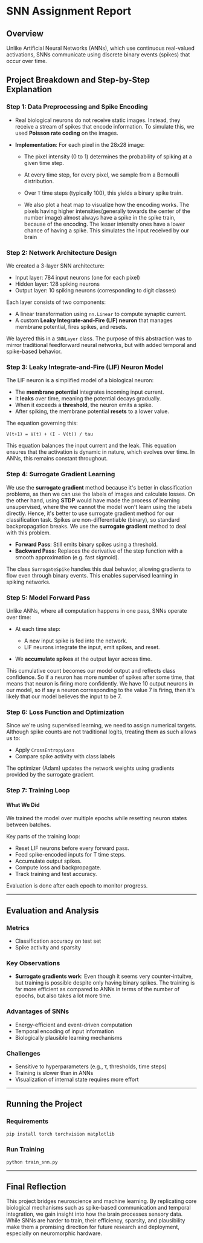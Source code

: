 # SNN Assignment Report

## Overview

Unlike Artificial Neural Networks (ANNs), which use continuous real-valued activations, SNNs communicate using discrete binary events (spikes) that occur over time. 



## Project Breakdown and Step-by-Step Explanation

### Step 1: Data Preprocessing and Spike Encoding


* Real biological neurons do not receive static images. Instead, they receive a stream of spikes that encode information. To simulate this, we used **Poisson rate coding** on the images.
* **Implementation**: For each pixel in the 28x28 image:

  * The pixel intensity (0 to 1) determines the probability of spiking at a given time step.
  * At every time step, for every pixel, we sample from a Bernoulli distribution.
  * Over `T` time steps (typically 100), this yields a binary spike train.

  * We also plot a heat map to visualize how the encoding works. The pixels having higher intensities(generally towards the center of the number image) almost always have a spike in the spike train, because of the encoding. The lesser intensity ones have a lower chance of having a spike. This simulates the input received by our brain


### Step 2: Network Architecture Design



We created a 3-layer SNN architecture:

* Input layer: 784 input neurons (one for each pixel)
* Hidden layer: 128 spiking neurons
* Output layer: 10 spiking neurons (corresponding to digit classes)



Each layer consists of two components:

* A linear transformation using `nn.Linear` to compute synaptic current.
* A custom **Leaky Integrate-and-Fire (LIF) neuron** that manages membrane potential, fires spikes, and resets.

We layered this in a `SNNLayer` class. The purpose of this abstraction was to mirror traditional feedforward neural networks, but with added temporal and spike-based behavior.

### Step 3: Leaky Integrate-and-Fire (LIF) Neuron Model



The LIF neuron is a simplified model of a biological neuron:

* The **membrane potential** integrates incoming input current.
* It **leaks** over time, meaning the potential decays gradually.
* When it exceeds a **threshold**, the neuron emits a spike.
* After spiking, the membrane potential **resets** to a lower value.

The equation governing this:

```
V(t+1) = V(t) + (I - V(t)) / tau
```

This equation balances the input current and the leak. This equation ensures that the activation is dynamic in nature, which evolves over time. In ANNs, this remains constant throughout. 

### Step 4: Surrogate Gradient Learning

We use the **surrogate gradient** method because it's better in classification problems, as then we can use the labels of images and calculate losses. On the other hand, using **STDP** would have made the process of learning unsupervised, where the we cannot the model won't learn using the labels directly. Hence, it's better to use surrogate gradient method for our classification task.
Spikes are non-differentiable (binary), so standard backpropagation breaks. We use the **surrogate gradient** method to deal with this problem.

* **Forward Pass**: Still emits binary spikes using a threshold.
* **Backward Pass**: Replaces the derivative of the step function with a smooth approximation (e.g. fast sigmoid).

The class `SurrogateSpike` handles this dual behavior, allowing gradients to flow even through binary events. This enables supervised learning in spiking networks.

### Step 5: Model Forward Pass

Unlike ANNs, where all computation happens in one pass, SNNs operate over time:

* At each time step:

  * A new input spike is fed into the network.
  * LIF neurons integrate the input, emit spikes, and reset.
* We **accumulate spikes** at the output layer across time.

This cumulative count becomes our model output and reflects class confidence. So if a neuron has more number of spikes after some time, that means that neuron is firing more confidently. We have 10 output neurons in our model, so if say a neuron corresponding to the value 7 is firing, then it's likely that our model believes the input to be 7.

### Step 6: Loss Function and Optimization

Since we're using supervised learning, we need to assign numerical targets. Although spike counts are not traditional logits, treating them as such allows us to:

* Apply `CrossEntropyLoss`
* Compare spike activity with class labels

The optimizer (Adam) updates the network weights using gradients provided by the surrogate gradient.

### Step 7: Training Loop

#### What We Did

We trained the model over multiple epochs while resetting neuron states between batches.

Key parts of the training loop:

* Reset LIF neurons before every forward pass.
* Feed spike-encoded inputs for T time steps.
* Accumulate output spikes.
* Compute loss and backpropagate.
* Track training and test accuracy.

Evaluation is done after each epoch to monitor progress.

---

## Evaluation and Analysis

### Metrics

* Classification accuracy on test set
* Spike activity and sparsity

### Key Observations

* **Surrogate gradients work**: Even though it seems very counter-intuitve, but training is possible despite only having binary spikes. The training is far more efficient as compared to ANNs in terms of the number of epochs, but also takes a lot more time.


### Advantages of SNNs

* Energy-efficient and event-driven computation
* Temporal encoding of input information
* Biologically plausible learning mechanisms

### Challenges

* Sensitive to hyperparameters (e.g., τ, thresholds, time steps)
* Training is slower than in ANNs
* Visualization of internal state requires more effort

---

## Running the Project

### Requirements

```bash
pip install torch torchvision matplotlib
```

### Run Training

```bash
python train_snn.py
```


---




## Final Reflection

This project bridges neuroscience and machine learning. By replicating core biological mechanisms such as spike-based communication and temporal integration, we gain insight into how the brain processes sensory data. While SNNs are harder to train, their efficiency, sparsity, and plausibility make them a promising direction for future research and deployment, especially on neuromorphic hardware.
